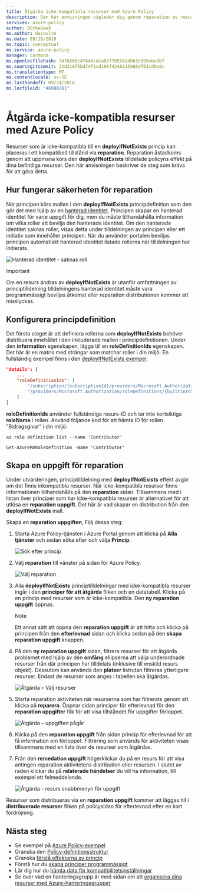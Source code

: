 ```yaml
---
title: Åtgärda icke-kompatibla resurser med Azure Policy
description: Den här anvisningen vägleder dig genom reparation av resurser som är icke-kompatibla principer i Azure Policy.
services: azure-policy
author: DCtheGeek
ms.author: dacoulte
ms.date: 09/18/2018
ms.topic: conceptual
ms.service: azure-policy
manager: carmonm
ms.openlocfilehash: 747650bc47644cdca07f705f42d063c995ebe9bf
ms.sourcegitcommit: 32d218f5bd74f1cd106f4248115985df631d0a8c
ms.translationtype: MT
ms.contentlocale: sv-SE
ms.lasthandoff: 09/24/2018
ms.locfileid: "46980261"
---
```

# <a name="remediate-non-compliant-resources-with-azure-policy"></a>Åtgärda icke-kompatibla resurser med Azure Policy

Resurser som är icke-kompatibla till en **deployIfNotExists** princip kan placeras i ett kompatibelt tillstånd via **reparation**. Reparation åstadkoms genom att uppmana körs den **deployIfNotExists** tilldelade policyns effekt på dina befintliga resurser. Den här anvisningen beskriver de steg som krävs för att göra detta.

## <a name="how-remediation-security-works"></a>Hur fungerar säkerheten för reparation

När principen körs mallen i den **deployIfNotExists** principdefinition som den gör det med hjälp av en [hanterad identitet](../../../active-directory/managed-identities-azure-resources/overview.md).
Principen skapar en hanterad identitet för varje uppgift för dig, men du måste tillhandahålla information om vilka roller att bevilja den hanterade identitet. Om den hanterade identitet saknas roller, visas detta under tilldelningen av principen eller ett initiativ som innehåller principen. När du använder portalen beviljas principen automatiskt hanterad identitet listade rollerna när tilldelningen har initierats.

![Hanterad identitet - saknas roll](../media/remediate-resources/missing-role.png)

> [!IMPORTANT]
> Om en resurs ändras av **deployIfNotExists** är utanför omfattningen av principtilldelning tilldelningens hanterad identitet måste vara programmässigt beviljas åtkomst eller reparation distributionen kommer att misslyckas.

## <a name="configure-policy-definition"></a>Konfigurera principdefinition

Det första steget är att definiera rollerna som **deployIfNotExists** behöver distribuera innehållet i den inkluderade mallen i principdefinitionen. Under den **information** egenskapen, lägga till en **roleDefinitionIds** egenskapen. Det här är en matris med strängar som matchar roller i din miljö.
En fullständig exempel finns i den [deployIfNotExists exempel](../concepts/effects.md#deployifnotexists-example).

```json
"details": {
    ...
    "roleDefinitionIds": [
        "/subscription/{subscriptionId}/providers/Microsoft.Authorization/roleDefinitions/{roleGUID}",
        "/providers/Microsoft.Authorization/roleDefinitions/{builtinroleGUID}"
    ]
}
```

**roleDefinitionIds** använder fullständiga resurs-ID och tar inte kortsiktiga **roleName** i rollen. Använd följande kod för att hämta ID för rollen ”Bidragsgivar” i din miljö:

```azurecli-interactive
az role definition list --name 'Contributor'
```

```azurepowershell-interactive
Get-AzureRmRoleDefinition -Name 'Contributor'
```

## <a name="create-a-remediation-task"></a>Skapa en uppgift för reparation

Under utvärderingen, principtilldelning med **deployIfNotExists** effekt avgör om det finns inkompatibla resurser. När icke-kompatibla resurser finns informationen tillhandahålls på den **reparation** sidan. Tillsammans med i listan över principer som har icke-kompatibla resurser är alternativet för att utlösa en **reparation uppgift**. Det här är vad skapar en distribution från den **deployIfNotExists** mall.

Skapa en **reparation uppgiften**, Följ dessa steg:

1. Starta Azure Policy-tjänsten i Azure Portal genom att klicka på **Alla tjänster** och sedan söka efter och välja **Princip**.

   ![Sök efter princip](../media/remediate-resources/search-policy.png)

1. Välj **reparation** till vänster på sidan för Azure Policy.

   ![Välj reparation](../media/remediate-resources/select-remediation.png)

1. Alla **deployIfNotExists** principtilldelningar med icke-kompatibla resurser ingår i den **principer för att åtgärda** fliken och en datatabell. Klicka på en princip med resurser som är icke-kompatibla. Den **ny reparation uppgift** öppnas.

   > [!NOTE]
   > Ett annat sätt att öppna den **reparation uppgift** är att hitta och klicka på principen från den **efterlevnad** sidan och klicka sedan på den **skapa reparation uppgift** knappen.

1. På den **ny reparation uppgift** sidan, filtrera resurser för att åtgärda problemet med hjälp av den **omfång** ellipserna att välja underordnade resurser från där principen har tilldelats (inklusive till enskild resurs objekt). Dessutom kan använda den **platser** listrutan filtreras ytterligare resurser. Endast de resurser som anges i tabellen ska åtgärdas.

   ![Åtgärda – Välj resurser](../media/remediate-resources/select-resources.png)

1. Starta reparation aktiviteten när resurserna som har filtrerats genom att klicka på **reparera**. Öppnar sidan principer för efterlevnad för den **reparation uppgifter** flik för att visa tillståndet för uppgifter förloppet.

   ![Åtgärda – uppgiften pågår](../media/remediate-resources/task-progress.png)

1. Klicka på den **reparation uppgift** från sidan princip för efterlevnad för att få information om förloppet. Filtrering som används för aktiviteten visas tillsammans med en lista över de resurser som åtgärdas.

1. Från den **remedation uppgift** högerklickar du på en resurs för att visa antingen reparation aktivitetens distribution eller resursen. I slutet av raden klickar du på **relaterade händelser** du vill ha information, till exempel ett felmeddelande.

   ![Åtgärda - resurs snabbmenyn för uppgift](../media/remediate-resources/resource-task-context-menu.png)

Resurser som distribueras via en **reparation uppgift** kommer att läggas till i **distribuerade resurser** fliken på policysidan för efterlevnad efter en kort fördröjning.

## <a name="next-steps"></a>Nästa steg

- Se exempel på [Azure Policy-exempel](../samples/index.md)
- Granska den [Policy-definitionsstruktur](../concepts/definition-structure.md)
- Granska [förstå effekterna av princip](../concepts/effects.md)
- Förstå hur du [skapa principer programmässigt](programmatically-create.md)
- Lär dig hur du [hämta data för kompatibilitetsinställningar](getting-compliance-data.md)
- Se över vad en hanteringsgrupp är med sidan om att [organisera dina resurser med Azure-hanteringsgrupper](../../management-groups/overview.md)